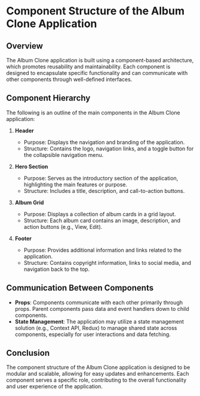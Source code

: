 # Component Structure of the Album Clone Application

## Overview
The Album Clone application is built using a component-based architecture, which promotes reusability and maintainability. Each component is designed to encapsulate specific functionality and can communicate with other components through well-defined interfaces.

## Component Hierarchy
The following is an outline of the main components in the Album Clone application:

1. **Header**
   - Purpose: Displays the navigation and branding of the application.
   - Structure: Contains the logo, navigation links, and a toggle button for the collapsible navigation menu.

2. **Hero Section**
   - Purpose: Serves as the introductory section of the application, highlighting the main features or purpose.
   - Structure: Includes a title, description, and call-to-action buttons.

3. **Album Grid**
   - Purpose: Displays a collection of album cards in a grid layout.
   - Structure: Each album card contains an image, description, and action buttons (e.g., View, Edit).

4. **Footer**
   - Purpose: Provides additional information and links related to the application.
   - Structure: Contains copyright information, links to social media, and navigation back to the top.

## Communication Between Components
- **Props**: Components communicate with each other primarily through props. Parent components pass data and event handlers down to child components.
- **State Management**: The application may utilize a state management solution (e.g., Context API, Redux) to manage shared state across components, especially for user interactions and data fetching.

## Conclusion
The component structure of the Album Clone application is designed to be modular and scalable, allowing for easy updates and enhancements. Each component serves a specific role, contributing to the overall functionality and user experience of the application.